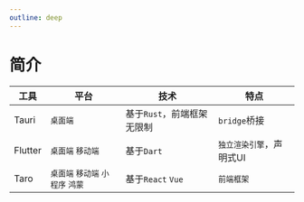 ```yaml
---
outline: deep
---
```

# 简介

| 工具 | 平台 |技术|特点|
| ----- |----- |----|----|
|Tauri|`桌面端` |基于`Rust`，前端框架无限制|`bridge`桥接|
|Flutter|`桌面端` `移动端` |基于`Dart`|`独立渲染引擎`，声明式UI|
|Taro|`桌面端` `移动端` `小程序` `鸿蒙` |基于`React` `Vue` |`前端框架`|
